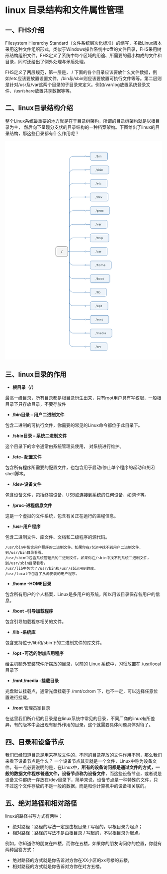 # linux 目录结构和文件属性管理

## 一、FHS介绍

Filesystem Hierarchy Standard（文件系统层次化标准）的缩写，多数Linux版本采用这种文件组织形式，类似于Windows操作系统中c盘的文件目录，FHS采用树形结构组织文件。FHS定义了系统中每个区域的用途、所需要的最小构成的文件和目录，同时还给出了例外处理与矛盾处理。

FHS定义了两层规范，第一层是， / 下面的各个目录应该要放什么文件数据，例如/etc应该要放置设置文件，/bin与/sbin则应该要放置可执行文件等等。第二层则是针对/usr及/var这两个目录的子目录来定义。例如/var/log放置系统登录文件、/usr/share放置共享数据等等。

## 二、linux目录结构介绍

整个Linux系统最重要的地方就是在于目录树架构，所谓的目录树架构就是以根目录为主， 然后向下呈现分支状的目录结构的一种档案架构。下图给出了linux的目录结构，那这些目录都有什么作用呢？

​![1571118994639.png](assets/net-img-1602390979455-20230803113600-tyg3b5a.png)​

## 三、linux目录的作用

- **根目录（/）**

最高一级目录，所有目录都是根目录衍生出来，只有root用户具有写权限，一般根目录下只存放目录，不要存放件

- **/bin目录 – 用户二进制文件**

包含二进制的可执行文件，你需要的常见的Linux命令都位于此目录下。

- **/sbin目录 – 系统二进制文件**

这个目录下的命令通常由系统管理员使用， 对系统进行维护。

- **/etc– 配置文件**

包含所有程序所需要的配置文件，也包含用于启动/停止单个程序的起动和关闭shell脚本。

- **/dev-设备文件**

包含设备文件，包括终端设备、USB或连接到系统的任何设备，如网卡等。

- **/proc-进程信息文件**

这是一个虚拟的文件系统，包含有关正在运行的进程信息。

- **/usr-用户程序**

包含二进制文件、库文件、文档和二级程序的源代码。

```
/usr/bin中包含用户程序的二进制文件。如果你在/bin中找不到用户二进制文件，到/usr/bin目录看看。
/usr/sbin中包含系统管理员的二进制文件。如果你在/sbin中找不到系统二进制文件，到/usr/sbin目录看看。
/usr/lib中包含了/usr/bin和/usr/sbin用到的库。
/usr/local中包含了从源安装的用户程序。
```

- **/home -HOME目录**

包含所有用户的个人档案，Linux是多用户的系统，所以用该目录保存各用户的信息。

- **/boot -引导加载程序**

包含引导加载程序相关的文件。

- **/lib -系统库**

包含支持位于/lib和/sbin下的二进制文件的库文件。

- **/opt -可选的附加应用程序**

给主机额外安装软件所摆放的目录，以前的 Linux 系统中，习惯放置在 /usr/local 目录下

- **/mnt /media -挂载目录**

光盘默认挂载点，通常光盘挂载于 /mnt/cdrom 下，也不一定，可以选择任意位置进行挂载。

- **/root** 管理员家目录

在这里我们所介绍的目录是在linux系统中常见的目录，不同厂商的linux有所差异，有的版本中会出现有额外作用的目录，这个就需要具体问题具体对待了。

## 四、目录和设备节点

我们已经知道目录是用来存放文件的，不同的目录存放的文件作用不同，那么我们来看下设备节点是什么？ 一个设备节点其实就是一个文件，Linux中称为设备文件。有一点必要说明的是，在Linux中，**所有的设备访问都是通过文件的方式，一般的数据文件程序普通文件，设备节点称为设备文件**，而这些设备节点，或者说是设备文件都统一存放在/dev目录下，简单来说，设备节点是一种特殊的文件，只不过这个文件存放的不是一般的数据，而是和你计算机中的设备相关联的。

## 五、绝对路径和相对路径

linux的路径书写方式有两种：

- 绝对路径：路径的写法一定是由根目录 / 写起的，以根目录为起点；
- 相对路径：路径的写法不是由根目录 / 写起的，不以根目录为起点。

例如，你知道你的朋友在四楼，而你在五楼，如果你的朋友询问你的位置，你就有两种回答方式：

- 绝对路径的方式就是你告诉对方你在XX小区的xx号楼的五楼，
- 相对路径的方式就是你告诉对方你在对方五楼。
